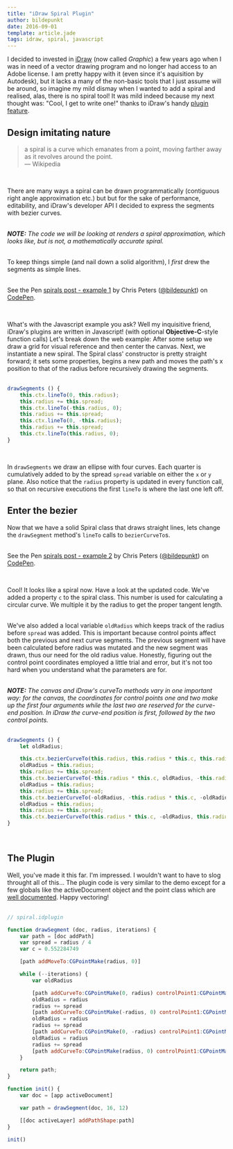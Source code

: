 ```yaml
---
title: "iDraw Spiral Plugin"
author: bildepunkt
date: 2016-09-01
template: article.jade
tags: idraw, spiral, javascript
---
```


I decided to invested in [iDraw](http://www.indeeo.com/) (now called _Graphic_) a few years ago when I was in need of a vector drawing program and no longer had access to an Adobe license. I am pretty happy with it (even since it's aquisition by Autodesk), but it lacks a many of the non-basic tools that I just assume will be around, so imagine my mild dismay when I wanted to add a spiral and realised, alas, there is no spiral tool! It was mild indeed because my next thought was: "Cool, I get to write one!" thanks to iDraw's handy [plugin feature](http://www.indeeo.com/idraw/plugins/api).  

## Design imitating nature  
> a spiral is a curve which emanates from a point, moving farther away as it revolves around the point.  
&mdash; Wikipedia  

&nbsp;  

There are many ways a spiral can be drawn programmatically (contiguous right angle approximation etc.) but but for the sake of performance, editability, and iDraw's developer API I decided to express the segments with bezier curves.  
&nbsp;  

_**NOTE:** The code we will be looking at renders a spiral approximation, which looks like, but is not, a mathematically accurate spiral._  
&nbsp;  

To keep things simple (and nail down a solid algorithm), I _first_ drew the segments as simple lines.  
&nbsp;  

<p data-height="512" data-theme-id="0" data-slug-hash="VKkAxR" data-default-tab="result" data-user="bildepunkt" data-embed-version="2" class="codepen">See the Pen <a href="http://codepen.io/bildepunkt/pen/VKkAxR/">spirals post - example 1</a> by Chris Peters (<a href="http://codepen.io/bildepunkt">@bildepunkt</a>) on <a href="http://codepen.io">CodePen</a>.</p>
<script async src="//assets.codepen.io/assets/embed/ei.js"></script>
&nbsp;  

What's with the Javascript example you ask? Well my inquisitive friend, iDraw's plugins are written in Javascript! (with optional **Objective-C**-style function calls) Let's break down the web example: After some setup we draw a grid for visual reference and then center the canvas. Next, we instantiate a new spiral. The Spiral class' constructor is pretty straight forward; it sets some properties, begins a new path and moves the path's x position to that of the radius before recursively drawing the segments.  
&nbsp;  

```javascript
drawSegments () {
    this.ctx.lineTo(0, this.radius);
    this.radius += this.spread;
    this.ctx.lineTo(-this.radius, 0);
    this.radius += this.spread;
    this.ctx.lineTo(0, -this.radius);
    this.radius += this.spread;
    this.ctx.lineTo(this.radius, 0);
}
```  
&nbsp;  

In `drawSegments` we draw an ellipse with four curves. Each quarter is cumulatively added to by the spread `spread` variable on either the `x` or `y` plane. Also notice that the `radius` property is updated in every function call, so that on recursive executions the first `lineTo` is where the last one left off.

## Enter the bezier

Now that we have a solid Spiral class that draws straight lines, lets change the `drawSegment` method's `lineTo` calls to `bezierCurveTo`s.  
&nbsp;  

<p data-height="512" data-theme-id="0" data-slug-hash="bwNpOm" data-default-tab="result" data-user="bildepunkt" data-embed-version="2" class="codepen">See the Pen <a href="http://codepen.io/bildepunkt/pen/bwNpOm/">spirals post - example 2</a> by Chris Peters (<a href="http://codepen.io/bildepunkt">@bildepunkt</a>) on <a href="http://codepen.io">CodePen</a>.</p>
<script async src="//assets.codepen.io/assets/embed/ei.js"></script>
&nbsp;  

Cool! It looks like a spiral now. Have a look at the updated code. We've added a property `c` to the spiral class. This number is used for calculating a circular curve. We multiple it by the radius to get the proper tangent length.  
&nbsp;  

We've also added a local variable `oldRadius` which keeps track of the radius before `spread` was added. This is important because control points affect both the previous and next curve segments. The previous segment will have been calculated before radius was mutated and the new segment was drawn, thus our need for the old radius value. Honestly, figuring out the control point coordinates employed a little trial and error, but it's not too hard when you understand what the parameters are for.  
&nbsp;  

_**NOTE:** The canvas and iDraw's curveTo methods vary in one important way: for the canvas, the coordinates for control points one and two make up the first four arguments while the last two are reserved for the curve-end position. In iDraw the curve-end position is first, followed by the two control points._  
&nbsp;  

```javascript
drawSegments () {
    let oldRadius;

    this.ctx.bezierCurveTo(this.radius, this.radius * this.c, this.radius * this.c, this.radius, 0, this.radius);
    oldRadius = this.radius;
    this.radius += this.spread;
    this.ctx.bezierCurveTo(-this.radius * this.c, oldRadius, -this.radius, oldRadius * this.c, -this.radius, 0);
    oldRadius = this.radius;
    this.radius += this.spread;
    this.ctx.bezierCurveTo(-oldRadius, -this.radius * this.c, -oldRadius * this.c, -this.radius, 0, -this.radius);
    oldRadius = this.radius;
    this.radius += this.spread;
    this.ctx.bezierCurveTo(this.radius * this.c, -oldRadius, this.radius, -oldRadius * this.c, this.radius, 0);
}
```  
&nbsp;  

## The Plugin

Well, you've made it this far. I'm impressed. I wouldn't want to have to slog throught all of this... The plugin code is very similar to the demo except for a few globals like the activeDocument object and the point class which are [well documented](http://www.indeeo.com/idraw/plugins/api). Happy vectoring!  
&nbsp;  

```javascript
// spiral.idplugin

function drawSegment (doc, radius, iterations) {
    var path = [doc addPath]
    var spread = radius / 4
    var c = 0.552284749

    [path addMoveTo:CGPointMake(radius, 0)]

    while (--iterations) {
        var oldRadius

        [path addCurveTo:CGPointMake(0, radius) controlPoint1:CGPointMake(radius, radius * c) controlPoint2:CGPointMake(radius * c, radius)]
        oldRadius = radius
        radius += spread
        [path addCurveTo:CGPointMake(-radius, 0) controlPoint1:CGPointMake(-radius * c, oldRadius) controlPoint2:CGPointMake(-radius, oldRadius * c)]
        oldRadius = radius
        radius += spread
        [path addCurveTo:CGPointMake(0, -radius) controlPoint1:CGPointMake(-oldRadius, -radius * c) controlPoint2:CGPointMake(-oldRadius * c, -radius)]
        oldRadius = radius
        radius += spread
        [path addCurveTo:CGPointMake(radius, 0) controlPoint1:CGPointMake(radius * c, -oldRadius) controlPoint2:CGPointMake(radius, -oldRadius * c)]
    }

    return path;
}

function init() {
    var doc = [app activeDocument]

    var path = drawSegment(doc, 16, 12)

    [[doc activeLayer] addPathShape:path]
}

init()
```
